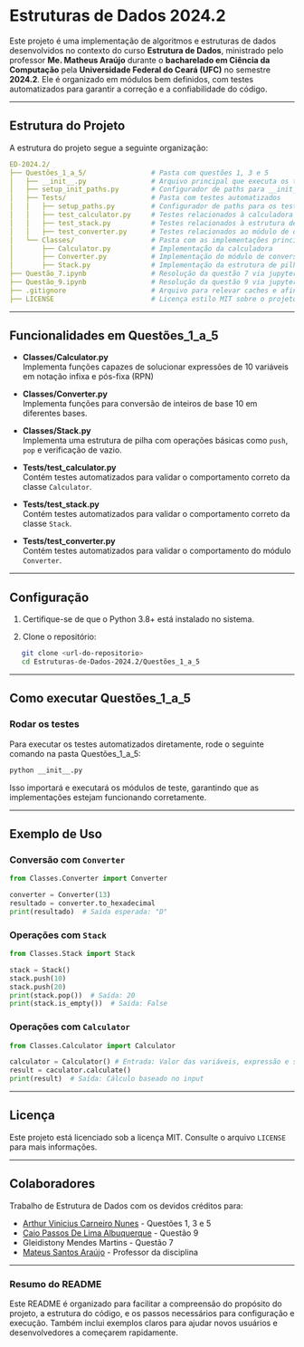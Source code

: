 # **Estruturas de Dados 2024.2**

Este projeto é uma implementação de algoritmos e estruturas de dados desenvolvidos no contexto do curso **Estrutura de Dados**, ministrado pelo professor **Me. Matheus Araújo** durante o **bacharelado em Ciência da Computação** pela **Universidade Federal do Ceará (UFC)** no semestre **2024.2**. Ele é organizado em módulos bem definidos, com testes automatizados para garantir a correção e a confiabilidade do código.

---

## **Estrutura do Projeto**

A estrutura do projeto segue a seguinte organização:
```yaml
ED-2024.2/
├── Questões_1_a_5/                # Pasta com questões 1, 3 e 5
│   ├── __init__.py                # Arquivo principal que executa os testes
│   ├── setup_init_paths.py        # Configurador de paths para __init__.py
│   ├── Tests/                     # Pasta com testes automatizados 
│   │   ├── setup_paths.py         # Configurador de paths para os testes
│   │   ├── test_calculator.py     # Testes relacionados à calculadora
│   │   ├── test_stack.py          # Testes relacionados à estrutura de pilha
│   │   ├── test_converter.py      # Testes relacionados ao módulo de conversão
│   └── Classes/                   # Pasta com as implementações principais
│       ├── Calculator.py          # Implementação da calculadora
│       ├── Converter.py           # Implementação do módulo de conversão
│       ├── Stack.py               # Implementação da estrutura de pilha
├── Questão_7.ipynb                # Resolução da questão 7 via jupyter notebook
├── Questão_9.ipynb                # Resolução da questão 9 via jupyter notebook
├── .gitignore                     # Arquivo para relevar caches e afins para git
├── LICENSE                        # Licença estilo MIT sobre o projeto
```

---

## **Funcionalidades em Questões_1_a_5**

- **Classes/Calculator.py**  
  Implementa funções capazes de solucionar expressões de 10 variáveis em notação infixa e pós-fixa (RPN)

- **Classes/Converter.py**  
  Implementa funções para conversão de inteiros de base 10 em diferentes bases.  

- **Classes/Stack.py**  
  Implementa uma estrutura de pilha com operações básicas como `push`, `pop` e verificação de vazio.

- **Tests/test_calculator.py**  
  Contém testes automatizados para validar o comportamento correto da classe `Calculator`.

- **Tests/test_stack.py**  
  Contém testes automatizados para validar o comportamento correto da classe `Stack`.

- **Tests/test_converter.py**  
  Contém testes automatizados para validar o comportamento do módulo `Converter`.  

---

## **Configuração**

1. Certifique-se de que o Python 3.8+ está instalado no sistema.  

2. Clone o repositório:

```bash
   git clone <url-do-repositorio>
   cd Estruturas-de-Dados-2024.2/Questões_1_a_5
```

---

## **Como executar Questões_1_a_5**
### Rodar os testes
Para executar os testes automatizados diretamente, rode o seguinte comando na pasta Questões_1_a_5:

```bash
python __init__.py
```
Isso importará e executará os módulos de teste, garantindo que as implementações estejam funcionando corretamente.

---

## **Exemplo de Uso**
### Conversão com `Converter`

```python
from Classes.Converter import Converter

converter = Converter(13)
resultado = converter.to_hexadecimal 
print(resultado)  # Saída esperada: "D"
```

### Operações com `Stack`
```python
from Classes.Stack import Stack

stack = Stack()
stack.push(10)
stack.push(20)
print(stack.pop())  # Saída: 20
print(stack.is_empty())  # Saída: False
```

### Operações com `Calculator`
```python
from Classes.Calculator import Calculator

calculator = Calculator() # Entrada: Valor das variáveis, expressão e se é da forma pós-fixa
result = caculator.calculate() 
print(result)  # Saída: Cálculo baseado no input
```

---

## **Licença**
Este projeto está licenciado sob a licença MIT. Consulte o arquivo `LICENSE` para mais informações.

---

## **Colaboradores**
Trabalho de Estrutura de Dados com os devidos créditos para:
- [Arthur Vinicius Carneiro Nunes](https://github.com/ApenasUmSonhador) - Questões 1, 3 e 5
- [Caio Passos De Lima Albuquerque](https://github.com/CaioPassos3) - Questão 9
- Gleidistony Mendes Martins - Questão 7
- [Mateus Santos Araújo](https://github.com/Matheus-Santos-Araujo) - Professor da disciplina


---

### **Resumo do README**
Este README é organizado para facilitar a compreensão do propósito do projeto, a estrutura do código, e os passos necessários para configuração e execução. Também inclui exemplos claros para ajudar novos usuários e desenvolvedores a começarem rapidamente.
